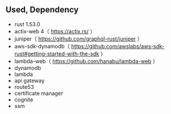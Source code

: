 ## Used, Dependency
- rust 1.53.0
- actix-web 4（ https://actix.rs/ ）
- juniper（ https://github.com/graphql-rust/juniper ）
- aws-sdk-dynamodb（ https://github.com/awslabs/aws-sdk-rust#getting-started-with-the-sdk ）
- lambda-web（ https://github.com/hanabu/lambda-web ）  
- dynamodb
- lambda
- api gateway
- route53
- certificate manager
- cognite
- ssm
